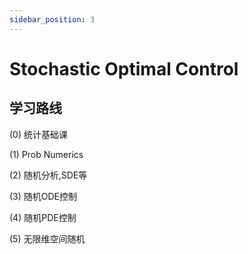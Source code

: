 ```yaml
---
sidebar_position: 3
---
```


# Stochastic Optimal Control

## 学习路线

(0) 统计基础课

(1) Prob Numerics

(2) 随机分析,SDE等

(3) 随机ODE控制

(4) 随机PDE控制

(5) 无限维空间随机